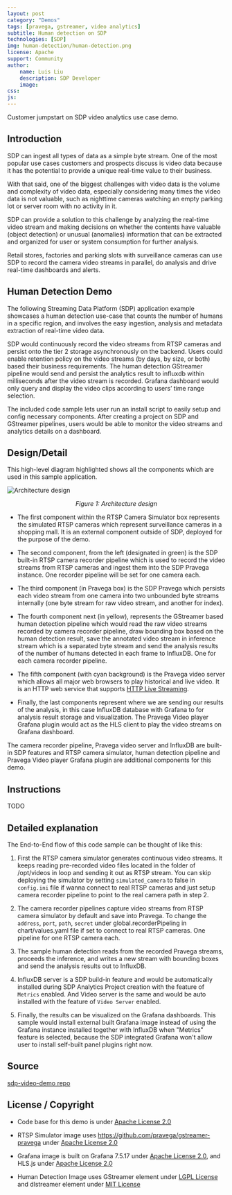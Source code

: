 ```yaml
---
layout: post
category: "Demos"
tags: [pravega, gstreamer, video analytics]
subtitle: Human detection on SDP
technologies: [SDP]
img: human-detection/human-detection.png
license: Apache
support: Community
author:
    name: Luis Liu
    description: SDP Developer
    image:
css:
js:
---
```


Customer jumpstart on SDP video analytics use case demo.
<!--more-->


## Introduction


SDP can ingest all types of data as a simple byte stream.  One of the most popular use cases customers and prospects discuss is video data because it has the potential to provide a unique real-time value to their business.    

With that said, one of the biggest challenges with video data is the volume and complexity of video data, especially considering many times the video data is not valuable, such as nighttime cameras watching an empty parking lot or server room with no activity in it.    

SDP can provide a solution to this challenge by analyzing the real-time video stream and making decisions on whether the contents have valuable (object detection) or unusual (anomalies) information that can be extracted and organized for user or system consumption for further analysis. 

Retail stores, factories and parking slots with surveillance cameras can use SDP to record the camera video streams in parallel, do analysis and drive real-time dashboards and alerts. 


## Human Detection Demo


The following Streaming Data Platform (SDP) application example showcases a human detection use-case that counts the number of humans in a specific region, and involves the easy ingestion, analysis and metadata extraction of real-time video data.  

SDP would continuously record the video streams from RTSP cameras and persist onto the tier 2 storage asynchronously on the backend.  Users could enable retention policy on the video streams (by days, by size, or both) based their business requirements. The human detection GStreamer pipeline would send and persist the analytics result to influxdb within milliseconds after the video stream is recorded. Grafana dashboard would only query and display the video clips according to users’ time range selection. 

The included code sample lets user run an install script to easily setup and config necessary components. After creating a project on SDP and GStreamer pipelines, users would be able to monitor the video streams and analytics details on a dashboard.


## Design/Detail


This high-level diagram highlighted shows all the components which are used in this sample application. 

![Architecture design]({{site.baseurl}}/assets/images/posts/human-detection/architecture-design.png)

<p style="text-align: center;"><i>Figure 1: Architecture design</i></p>

- The first component within the RTSP Camera Simulator box represents the simulated RTSP cameras which represent surveillance cameras in a shopping mall. It is an external component outside of SDP, deployed for the purpose of the demo.

- The second component, from the left (designated in green) is the SDP built-in RTSP camera recorder pipeline which is used to record the video streams from RTSP cameras and ingest them into the SDP Pravega instance. One recorder pipeline will be set for one camera each.

- The third component (in Pravega box) is the SDP Pravega which persists each video stream from one camera into two unbounded byte streams internally (one byte stream for raw video stream, and another for index).

- The fourth component next (in yellow), represents the GStreamer based human detection pipeline which would read the raw video streams recorded by camera recorder pipeline, draw bounding box based on the human detection result, save the annotated video stream in inference stream which is a separated byte stream and send the analysis results of the number of humans detected in each frame to InfluxDB. One for each camera recorder pipeline.

- The fifth component (with cyan background) is the Pravega video server which allows all major web browsers to play historical and live video. It is an HTTP web service that supports [HTTP Live Streaming](https://en.wikipedia.org/wiki/HTTP_Live_Streaming).

- Finally, the last components represent where we are sending our results of the analysis, in this case InfluxDB database with Grafana to for analysis result storage and visualization. The Pravega Video player Grafana plugin would act as the HLS client to play the video streams on Grafana dashboard.

The camera recorder pipeline, Pravega video server and InfluxDB are built-in SDP features and RTSP camera simulator, human detection pipeline and Pravega Video player Grafana plugin are additional components for this demo.


## Instructions 


TODO


## Detailed explanation


The End-to-End flow of this code sample can be thought of like this:

1. First the RTSP camera simulator generates continuous video streams. It keeps reading pre-recorded video files located in the folder of /opt/videos in loop and sending it out as RTSP stream. You can skip deploying the simulator by setting `simulated_camera` to false in `config.ini` file if wanna connect to real RTSP cameras and just setup camera recorder pipeline to point to the real camera path in step 2.


2. The camera recorder pipelines capture video streams from RTSP camera simulator by default and save into Pravega. To change the `address`, `port`, `path`, `secret` under global.recorderPipeling in chart/values.yaml file if set to connect to real RTSP cameras.  One pipeline for one RTSP camera each.


3. The sample human detection reads from the recorded Pravega streams, proceeds the inference, and writes a new stream with bounding boxes and send the analysis results out to InfluxDB.


4. InfluxDB server is a SDP build-in feature and would be automatically installed during SDP Analytics Project creation with the feature of `Metrics` enabled. And Video server is the same and would be auto installed with the feature of `Video Server` enabled.


5. Finally, the results can be visualized on the Grafana dashboards. This sample would install external built Grafana image instead of using the Grafana instance installed together with InfluxDB when "Metrics" feature is selected, because the SDP integrated Grafana won't allow user to install self-built panel plugins right now.


## Source


[sdp-video-demo repo](https://github.com/StreamingDataPlatform/sdp-video-demos)


## License / Copyright


- Code base for this demo is under  [Apache License 2.0](https://github.com/StreamingDataPlatform/sdp-video-demos/blob/main/LICENSE)

- RTSP Simulator image uses https://github.com/pravega/gstreamer-pravega under [Apache License 2.0](https://github.com/pravega/gstreamer-pravega/blob/master/LICENSE)

- Grafana image is built on Grafana 7.5.17 under [Apache License 2.0](https://github.com/grafana/grafana/blob/v7.5.17/LICENSE), and HLS.js under [Apache License 2.0](https://github.com/video-dev/hls.js/blob/master/LICENSE)

- Human Detection Image uses GStreamer element under [LGPL License](https://gstreamer.freedesktop.org/documentation/plugin-development/appendix/licensing-advisory.html) and dlstreamer element under [MIT License](https://github.com/dlstreamer/dlstreamer/blob/master/LICENSE)

